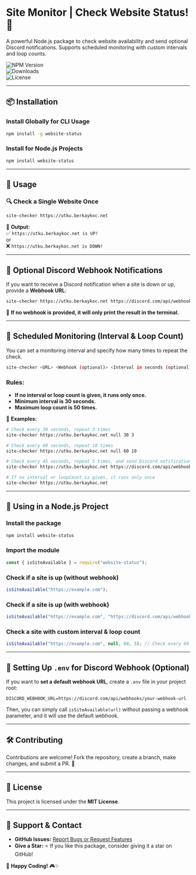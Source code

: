 # Site Monitor | Check Website Status! 🚀  

A powerful Node.js package to check website availability and send optional Discord notifications. Supports scheduled monitoring with custom intervals and loop counts.  

![NPM Version](https://img.shields.io/npm/v/website-status?color=blue&style=flat-square)  
![Downloads](https://img.shields.io/npm/dt/website-status?color=green&style=flat-square)  
![License](https://img.shields.io/npm/l/website-status?style=flat-square)  

---

## 📦 Installation  

### Install Globally for CLI Usage  
```sh
npm install -g website-status
```

### Install for Node.js Projects  
```sh
npm install website-status
```

---

## 🚀 Usage  

### 🔍 Check a Single Website Once  
```sh
site-checker https://utku.berkaykoc.net
```
📌 **Output:**  
✅ `https://utku.berkaykoc.net is UP!`  
or  
❌ `https://utku.berkaykoc.net is DOWN!`  

---

## 📢 **Optional Discord Webhook Notifications**  
If you want to receive a Discord notification when a site is down or up, provide a **Webhook URL**:  
```sh
site-checker https://utku.berkaykoc.net https://discord.com/api/webhooks/your-webhook-url
```
📌 **If no webhook is provided, it will only print the result in the terminal.**  

---

## 🔄 **Scheduled Monitoring (Interval & Loop Count)**  
You can set a monitoring interval and specify how many times to repeat the check.  

```sh
site-checker <URL> <Webhook (optional)> <Interval in seconds (optional)> <Loop count (optional)>
```

### **Rules:**  
- **If no interval or loop count is given, it runs only once.**  
- **Minimum interval is 30 seconds.**  
- **Maximum loop count is 50 times.**  

📌 **Examples:**  
```sh
# Check every 30 seconds, repeat 3 times
site-checker https://utku.berkaykoc.net null 30 3

# Check every 60 seconds, repeat 10 times
site-checker https://utku.berkaykoc.net null 60 10

# Check every 45 seconds, repeat 5 times, and send Discord notifications
site-checker https://utku.berkaykoc.net https://discord.com/api/webhooks/your-webhook-url 45 5

# If no interval or loopCount is given, it runs only once
site-checker https://utku.berkaykoc.net
```

---

## 📜 **Using in a Node.js Project**  

### Install the package  
```sh
npm install website-status
```

### Import the module  
```js
const { isSiteAvailable } = require("website-status");
```

### **Check if a site is up (without webhook)**  
```js
isSiteAvailable("https://example.com");
```

### **Check if a site is up (with webhook)**  
```js
isSiteAvailable("https://example.com", "https://discord.com/api/webhooks/your-webhook-url");
```

### **Check a site with custom interval & loop count**  
```js
isSiteAvailable("https://example.com", null, 60, 5); // Check every 60 seconds, 5 times
```

---

## 📂 **Setting Up `.env` for Discord Webhook (Optional)**  
If you want to **set a default webhook URL**, create a `.env` file in your project root:  

```
DISCORD_WEBHOOK_URL=https://discord.com/api/webhooks/your-webhook-url
```

Then, you can simply call `isSiteAvailable(url)` without passing a webhook parameter, and it will use the default webhook.  

---

## 🛠️ Contributing  
Contributions are welcome! Fork the repository, create a branch, make changes, and submit a PR. 🚀  

---

## 📜 License  
This project is licensed under the **MIT License**.  

---

## 🌟 Support & Contact  
- **GitHub Issues:** [Report Bugs or Request Features](https://github.com/utkuberkaykoc/website-status/issues)  
- **Give a Star:** ⭐ If you like this package, consider giving it a star on GitHub!  

🚀 **Happy Coding!** 🎮✨  

